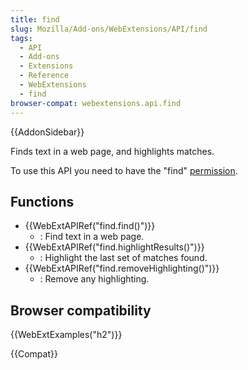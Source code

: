 ```yaml
---
title: find
slug: Mozilla/Add-ons/WebExtensions/API/find
tags:
  - API
  - Add-ons
  - Extensions
  - Reference
  - WebExtensions
  - find
browser-compat: webextensions.api.find
---
```

{{AddonSidebar}}

Finds text in a web page, and highlights matches.

To use this API you need to have the "find" [permission](/en-US/docs/Mozilla/Add-ons/WebExtensions/manifest.json/permissions).

## Functions

- {{WebExtAPIRef("find.find()")}}
  - : Find text in a web page.
- {{WebExtAPIRef("find.highlightResults()")}}
  - : Highlight the last set of matches found.
- {{WebExtAPIRef("find.removeHighlighting()")}}
  - : Remove any highlighting.

## Browser compatibility

{{WebExtExamples("h2")}}

{{Compat}}
